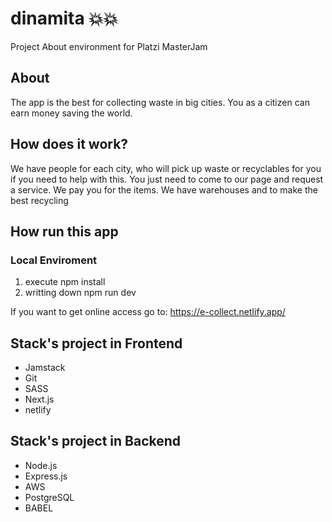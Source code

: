 # dinamita 💥💥
Project About environment for Platzi MasterJam


## About

The app is the best for collecting waste in big cities. You as a citizen can earn money saving the world.

## How does it work?

We have people for each city, who will pick up waste or recyclables for you if you need to help with this. You just need to come to our page and request a service.
We pay you for the items. We have warehouses and to make the best recycling


## How run this app

### Local Enviroment
1. execute npm install
2. writting down npm run dev

If you want to get online access go to:
https://e-collect.netlify.app/
## Stack's project in Frontend
- Jamstack
- Git
- SASS
- Next.js
- netlify
## Stack's project in Backend
- Node.js
- Express.js
- AWS 
- PostgreSQL
- BABEL

